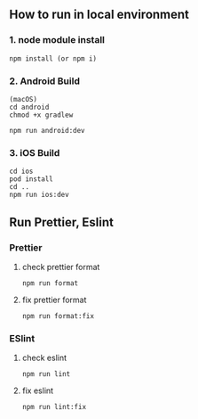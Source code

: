 ## How to run in local environment

### 1. node module install

```
npm install (or npm i)
```

### 2. Android Build

```
(macOS)
cd android
chmod +x gradlew

npm run android:dev
```

### 3. iOS Build

```
cd ios
pod install
cd ..
npm run ios:dev
```

## Run Prettier, Eslint

### Prettier

1. check prettier format

   ```
   npm run format
   ```

2. fix prettier format

   ```
   npm run format:fix
   ```

### ESlint

1. check eslint

   ```
   npm run lint
   ```

2. fix eslint

   ```
   npm run lint:fix
   ```
